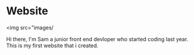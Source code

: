 # Website
<img src="images/

Hi there, I'm Sam a junior front end devloper who started coding last year. This is my first website that i created.


